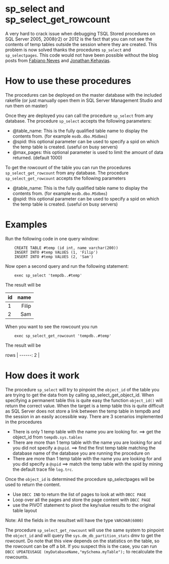 sp_select and sp_select_get_rowcount
====================================
A very hard to crack issue when debugging TSQL Stored procedures on SQL Server 2005, 2008(r2) or 
2012 is the fact that you can not see the contents of temp tables outside the session where they 
are created. This problem is now solved thanks the procedures `sp_select` and `sp_selectpages`. 
This code would not have been possible without the blog posts from [Fabiano Neves][1] and 
[Jonathan Kehayias][2].

How to use these procedures
===========================
The procedures can be deployed on the master database with the included rakefile (or just manually 
open them in SQL Server Management Studio and run them on master)

Once they are deployed you can call the procedure `sp_select` from any database. The procedure 
`sp_select` accepts the following parameters:

 - @table_name: This is the fully qualified table name to display the contents from. (for example 
 `msdb.dbo.MSdbms`)
 - @spid: this optional parameter can be used to specify a spid on which the temp table is created. 
 (useful on busy servers)
 - @max_pages: this optional parameter is used to limit the amount of data returned. (default 1000)

To get the rowcount of the table you can run the procedures `sp_select_get_rowcount` from any 
database. The procedure `sp_select_get_rowcount` accepts the following parameters 

 - @table_name: This is the fully qualified table name to display the contents from. (for example 
 `msdb.dbo.MSdbms`)
 - @spid: this optional parameter can be used to specify a spid on which the temp table is created. 
 (useful on busy servers)
 
Examples
========
Run the following code in one query window:

        CREATE TABLE #temp (id int, name varchar(200))
        INSERT INTO #temp VALUES (1, 'Filip')
        INSERT INTO #temp VALUES (2, 'Sam')
 
Now open a second query and run the following statement:

        exec sp_select 'tempdb..#temp'
  
The result will be

id | name
---|----------:
1  | Filip
2  | Sam

When you want to see the rowcount you run

        exec sp_select_get_rowcount 'tempdb..#temp'

The result will be

rows |
------:
2    |


How does it work
================
The procedure `sp_select` will try to pinpoint the `object_id` of the table you are trying to get 
the data from by calling sp_select_get_object_id. When specifying a permanent table this is quite 
easy the function `object_id()` will return the correct value.
When the target is a temp table this is quite difficult as SQL Server does not store a link between 
the temp table in tempdb and the session in an easily accessible way. There are 3 scenarios 
implemented in the procedures

 - There is only 1 temp table with the name you are looking for. ==> get the object_id 
 from `tempdb.sys.tables`
 - There are more than 1 temp table with the name you are looking for and you did not specify 
 a `@spid`. ==> find the first temp table matching the database name of the database you are running 
 the procedure on
 - There are more than 1 temp table with the name you are looking for and you did specify a `@spid` 
 ==> match the temp table with the spid by mining the default trace file `log.trc`. 

Once the `object_id` is determined the procedure sp_selectpages will be used to return the content.

 - Use `DBCC IND` to return the list of pages to look at with `DBCC PAGE`
 - Loop over all the pages and store the page content with `DBCC PAGE`
 - use the PIVOT statement to pivot the key/value results to the original table layout

Note: All the fields in the resultset will have the type `VARCHAR(6000)`

The procedure `sp_select_get_rowcount` will use the same system to pinpoint the `object_id` and will 
query the `sys.dm_db_partition_stats` dmv to get the rowcount. Do note that this view depends on the 
statistics on the table, so the rowcount can be off a bit. If you suspect this is the case, you can
run `DBCC UPDATEUSAGE (myDatabaseName,"mySchema.myTable");` to recalculate the rowcounts. 

[1]: http://mcflyamorim.wordpress.com/2010/05/31/fabiano-vs-dbcc-page/
[2]: http://sqlblog.com/blogs/jonathan_kehayias/archive/2009/09/29/what-session-created-that-object-in-tempdb.aspx
